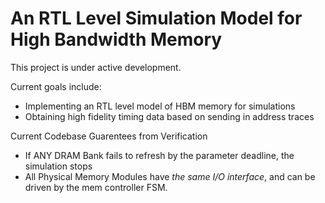 # An RTL Level Simulation Model for High Bandwidth Memory 

This project is under active development. 

Current goals include:
- Implementing an RTL level model of HBM memory for simulations
- Obtaining high fidelity timing data based on sending in address traces

Current Codebase Guarentees from Verification
- If ANY DRAM Bank fails to refresh by the parameter deadline, the simulation stops
- All Physical Memory Modules have *the same I/O interface*, and can be driven by the mem controller FSM.